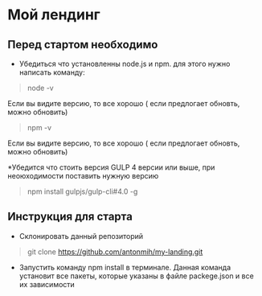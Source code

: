 # Мой лендинг

## Перед стартом необходимо

* Убедиться что установленны node.js и npm. для этого нужно написать команду: 
> node -v

Если вы видите версию, то все хорошо ( если предлогает обновть, можно обновить)

>npm -v

Если вы видите версию, то все хорошо ( если предлогает обновть, можно обновить)

*Убедится что стоить версия GULP 4 версии или выше, при неоюходимости поставить нужную версию

> npm install gulpjs/gulp-cli#4.0 -g

## Инструкция для старта

* Склонировать данный репозиторий

> git clone https://github.com/antonmih/my-landing.git

* Запустить команду npm install в терминале. Данная команда установит все пакеты,
которые указаны в файле packege.json и все их зависимости

